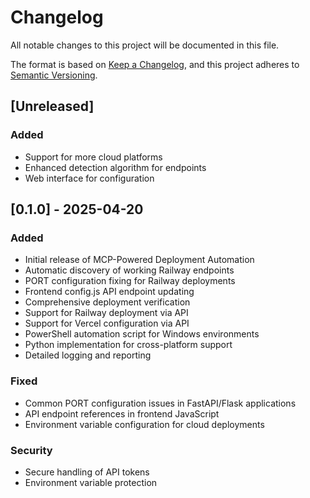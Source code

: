 # Changelog

All notable changes to this project will be documented in this file.

The format is based on [Keep a Changelog](https://keepachangelog.com/en/1.0.0/),
and this project adheres to [Semantic Versioning](https://semver.org/spec/v2.0.0.html).

## [Unreleased]

### Added
- Support for more cloud platforms
- Enhanced detection algorithm for endpoints
- Web interface for configuration

## [0.1.0] - 2025-04-20

### Added
- Initial release of MCP-Powered Deployment Automation
- Automatic discovery of working Railway endpoints
- PORT configuration fixing for Railway deployments
- Frontend config.js API endpoint updating
- Comprehensive deployment verification
- Support for Railway deployment via API
- Support for Vercel configuration via API
- PowerShell automation script for Windows environments
- Python implementation for cross-platform support
- Detailed logging and reporting

### Fixed
- Common PORT configuration issues in FastAPI/Flask applications
- API endpoint references in frontend JavaScript
- Environment variable configuration for cloud deployments

### Security
- Secure handling of API tokens
- Environment variable protection
